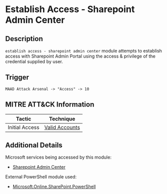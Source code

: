 # Establish Access - Sharepoint Admin Center

## Description
`establish access - sharepoint admin center` module attempts to establish access with Sharepoint Admin Portal using the access & privilege of the credential supplied by user.

## Trigger
```
MAAD Attack Arsenal -> "Access" -> 10
```

## MITRE ATT&CK Information

| Tactic         | Technique                                                                                                                                                                                                                                     |
| -------------- | --------------------------------------------------------------------------------------------------------------------------------------------------------------------------------------------------------------------------------------------- |
| Initial Access | [Valid Accounts](https://attack.mitre.org/techniques/T1078/)|

## Additional Details
Microsoft services being accessed by this module:

* [Sharepoint Admin Center](https://learn.microsoft.com/en-us/sharepoint/sharepoint-admin-role)

External PowerShell module used: 

* [Microsoft.Online.SharePoint.PowerShell](https://www.powershellgallery.com/packages/Microsoft.Online.SharePoint.PowerShell/16.0.23311.12000)